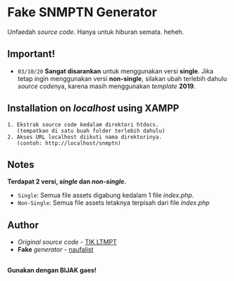 # Fake SNMPTN Generator
Unfaedah *source code*. Hanya untuk hiburan semata. heheh.

## Important!

- `03/10/20` **Sangat disarankan** untuk menggunakan versi **single**. Jika tetap ingin menggunakan versi **non-single**, silakan ubah terlebih dahulu *source code*nya, karena masih menggunakan *template* **2019**.


## Installation on *localhost* using XAMPP

    1. Ekstrak source code kedalam direktori htdocs.
       (tempatkan di satu buah folder terlebih dahulu)
    2. Akses URL localhost diikuti nama direktorinya.
       (contoh: http://localhost/snmptn)

## Notes

**Terdapat 2 versi, *single* dan *non-single.***
- `Single`: Semua file assets digabung kedalam 1 file *index.php*.
- `Non-Single`: Semua file assets letaknya terpisah dari file *index.php*

## Author

* *Original source code* - [TIK LTMPT](https://ltmpt.ac.id/)
* **Fake** *generator* - [naufalist](https://github.com/naufalist)

##

#### Gunakan dengan BIJAK gaes!
